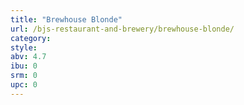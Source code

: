 ```yaml
---
title: "Brewhouse Blonde"
url: /bjs-restaurant-and-brewery/brewhouse-blonde/
category: 
style: 
abv: 4.7
ibu: 0
srm: 0
upc: 0
---
```


